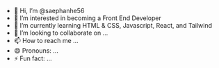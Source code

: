 - 👋 Hi, I’m @saephanhe56
- 👀 I’m interested in becoming a Front End Developer
- 🌱 I’m currently learning HTML & CSS, Javascript, React, and Tailwind
- 💞️ I’m looking to collaborate on ...
- 📫 How to reach me ...
- 😄 Pronouns: ...
- ⚡ Fun fact: ...

<!---
saephanhe56/saephanhe56 is a ✨ special ✨ repository because its `README.md` (this file) appears on your GitHub profile.
You can click the Preview link to take a look at your changes.
--->
